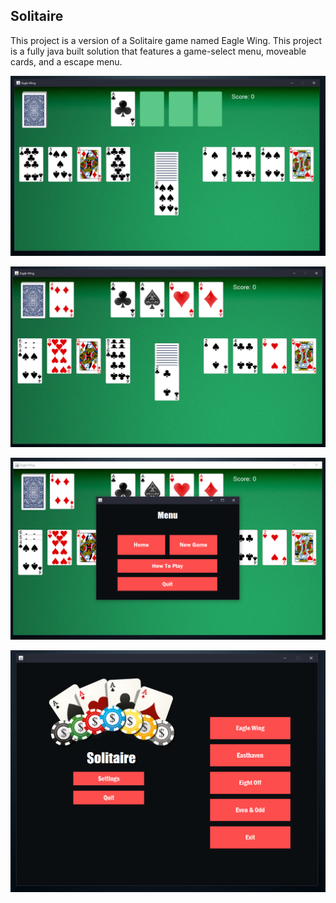 <!-- ABOUT THE PROJECT -->
## Solitaire
This project is a version of a Solitaire game named Eagle Wing. This project is a fully java built solution that features a game-select menu, moveable cards, and a escape menu.



![Game](/images/2.PNG)

![Game Mid-play](/images/3.PNG)

![Escape-Menu](/images/5.PNG)

![Menu](/images/1.PNG)
